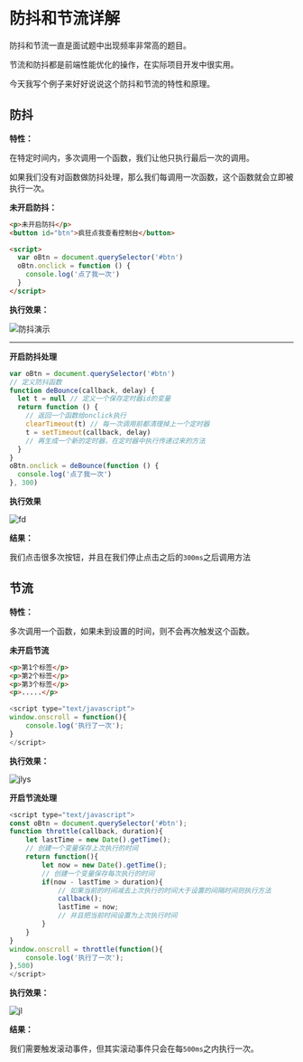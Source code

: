 # 防抖和节流详解

防抖和节流一直是面试题中出现频率非常高的题目。

节流和防抖都是前端性能优化的操作，在实际项目开发中很实用。

今天我写个例子来好好说说这个防抖和节流的特性和原理。

## 防抖

**特性：**

在特定时间内，多次调用一个函数，我们让他只执行最后一次的调用。

如果我们没有对函数做防抖处理，那么我们每调用一次函数，这个函数就会立即被执行一次。

**未开启防抖：**

```html
<p>未开启防抖</p>
<button id="btn">疯狂点我查看控制台</button>
```

```html
<script>
  var oBtn = document.querySelector('#btn')
  oBtn.onclick = function () {
    console.log('点了我一次')
  }
</script>
```

**执行效果：**

![防抖演示](http://cdn.bingkele.cc/Fhg9kJUJNy4LIgmu18X_bhV8EtWS)

---

**开启防抖处理**

```js
var oBtn = document.querySelector('#btn')
// 定义防抖函数
function deBounce(callback, delay) {
  let t = null // 定义一个保存定时器id的变量
  return function () {
    // 返回一个函数给onclick执行
    clearTimeout(t) // 每一次调用前都清理掉上一个定时器
    t = setTimeout(callback, delay)
    // 再生成一个新的定时器，在定时器中执行传递过来的方法
  }
}
oBtn.onclick = deBounce(function () {
  console.log('点了我一次')
}, 300)
```

**执行效果**

![fd](http://cdn.bingkele.cc/Ft1tKy2JCHpY19sNXGJeMrogULQd)

**结果：**

我们点击很多次按钮，并且在我们停止点击之后的`300ms`之后调用方法

## 节流

**特性：**

多次调用一个函数，如果未到设置的时间，则不会再次触发这个函数。

**未开启节流**

```html
<p>第1个标签</p>
<p>第2个标签</p>
<p>第3个标签</p>
<p>.....</p>
```

```js
<script type="text/javascript">
window.onscroll = function(){
	console.log('执行了一次');
}
</script>
```

**执行效果：**

![jlys](http://cdn.bingkele.cc/FiSBWOSpX1mW7uApfPQo6zpnqGy4)

**开启节流处理**

```js
<script type="text/javascript">
const oBtn = document.querySelector('#btn');
function throttle(callback, duration){
	let lastTime = new Date().getTime();
    // 创建一个变量保存上次执行的时间
	return function(){
		let now = new Date().getTime();
        // 创建一个变量保存每次执行的时间
		if(now - lastTime > duration){
            // 如果当前的时间减去上次执行的时间大于设置的间隔时间则执行方法
			callback();
			lastTime = now;
            // 并且把当前时间设置为上次执行时间
		}
	}
}
window.onscroll = throttle(function(){
	console.log('执行了一次');
},500)
</script>
```

**执行效果：**

![jl](http://cdn.bingkele.cc/FrhybP-sMC-K66FCTN1WyEYwSYCs)

**结果：**

我们需要触发滚动事件，但其实滚动事件只会在每`500ms`之内执行一次。
